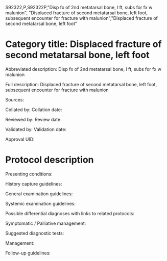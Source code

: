 S92322,P,S92322P,"Disp fx of 2nd metatarsal bone, l ft, subs for fx w malunion", "Displaced fracture of second metatarsal bone, left foot, subsequent encounter for fracture with malunion","Displaced fracture of second metatarsal bone, left foot"
# Category title: Displaced fracture of second metatarsal bone, left foot

Abbreviated description: Disp fx of 2nd metatarsal bone, l ft, subs for fx w malunion

Full description: Displaced fracture of second metatarsal bone, left foot, subsequent encounter for fracture with malunion

Sources:

Collated by:
Collation date:

Reviewed by:
Review date:

Validated by:
Validation date:

Approval UID:

# Protocol description

Presenting conditions:

History capture guidelines:

General examination guidelines:

Systemic examination guidelines:

Possible differential diagnoses with links to related protocols:

Symptomatic / Palliative management:

Suggested diagnostic tests:

Management:

Follow-up guidelines:
